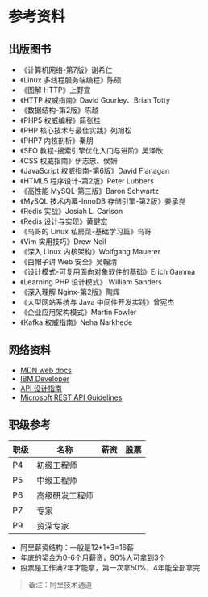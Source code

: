 # 参考资料

## 出版图书

- 《计算机网络-第7版》谢希仁
- 《Linux 多线程服务端编程》陈硕
- 《图解 HTTP》上野宣
- 《HTTP 权威指南》David Gourley、Brian Totty 
- 《数据结构-第2版》陈越
- 《PHP5 权威编程》简张桂
- 《PHP 核心技术与最佳实践》列旭松
- 《PHP7 内核剖析》秦朋
- 《SEO 教程-搜索引擎优化入门与进阶》吴泽欣
- 《CSS 权威指南》伊志忠、侯妍
- 《JavaScript 权威指南-第6版》David Flanagan
- 《HTML5 程序设计-第2版》Peter Lubbers
- 《高性能 MySQL-第三版》Baron Schwartz
- 《MySQL 技术内幕-InnoDB 存储引擎-第2版》姜承尧
- 《Redis 实战》Josiah L. Carlson
- 《Redis 设计与实现》黄健宏
- 《鸟哥的 Linux 私房菜-基础学习篇》鸟哥
- 《Vim 实用技巧》Drew Neil
- 《深入 Linux 内核架构》Wolfgang Mauerer
- 《白帽子讲 Web 安全》吴翰清
- 《设计模式-可复用面向对象软件的基础》Erich Gamma
- 《Learning PHP 设计模式》 William Sanders
- 《深入理解 Nginx-第2版》陶辉
- 《大型网站系统与 Java 中间件开发实践》曾宪杰
- 《企业应用架构模式》Martin Fowler
- 《Kafka 权威指南》Neha Narkhede

## 网络资料

- [MDN web docs](https://developer.mozilla.org/zh-CN/docs/Web)
- [IBM Developer](https://www.ibm.com/developerworks/cn/topics/)
- [API 设计指南](https://cloud.google.com/apis/design/?hl=zh-cn)
- [Microsoft REST API Guidelines](https://github.com/Microsoft/api-guidelines/blob/master/Guidelines.md)

## 职级参考

|职级|名称|薪资|股票|
|-|-|-|-|
|P4|初级工程师|
|P5|中级工程师|
|P6|高级研发工程师|
|P7|专家|
|P9|资深专家|

- 阿里薪资结构：一般是12+1+3=16薪
- 年底的奖金为0-6个月薪资，90%人可拿到3个
- 股票是工作满2年才能拿，第一次拿50%，4年能全部拿完

> 备注：阿里技术通道